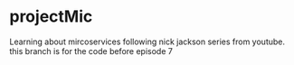 # projectMic
Learning about mircoservices following nick jackson series from youtube.
this branch is for the code before episode 7

